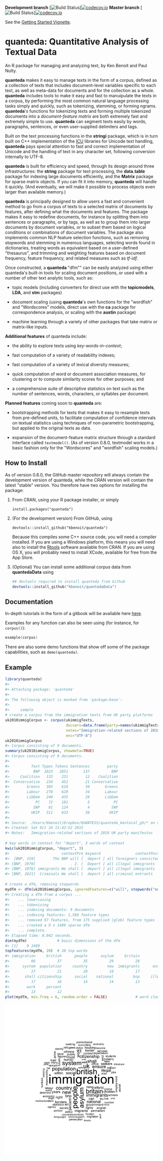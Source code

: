 <!-- README.md is generated from README.Rmd. Please edit that file -->
**Development branch** [![Build Status](https://travis-ci.org/kbenoit/quanteda.svg?branch=dev)][![codecov.io](https://codecov.io/github/kbenoit/quanteda/coverage.svg?branch=dev)](<https://codecov.io/github/kbenoit/quanteda/coverage.svg?branch=dev>) **Master branch** [![Build Status](https://travis-ci.org/kbenoit/quanteda.svg?branch=master)][![codecov.io](https://codecov.io/github/kbenoit/quanteda/coverage.svg?branch=master)](<https://codecov.io/github/kbenoit/quanteda/coverage.svg?branch=master>)

See the [Getting Started Vignette](http://htmlpreview.github.com/?https://github.com/kbenoit/quanteda/blob/master/vignettes/quickstart.html).

quanteda: Quantitative Analysis of Textual Data
===============================================

An R package for managing and analyzing text, by Ken Benoit and Paul Nulty.

**quanteda** makes it easy to manage texts in the form of a corpus, defined as a collection of texts that includes document-level variables specific to each text, as well as meta-data for documents and for the collection as a whole. **quanteda** includes tools to make it easy and fast to manuipulate the texts in a corpus, by performing the most common natural language processing tasks simply and quickly, such as tokenizing, stemming, or forming ngrams. **quanteda**'s functions for tokenizing texts and forming multiple tokenized documents into a *document-feature matrix* are both extremely fast and extremely simple to use. **quanteda** can segment texts easily by words, paragraphs, sentences, or even user-supplied delimiters and tags.

Built on the text processing functions in the **stringi** package, which is in turn built on C++ implementation of the [ICU](http://www.icu-project.org/) libraries for Unicode text handling, **quanteda** pays special attention to fast and correct implementation of Unicode and the handling of text in any character set, following conversion internally to UTF-8.

**quanteda** is built for efficiency and speed, through its design around three infrastructures: the **string** package for text processing, the **data.table** package for indexing large documents efficiently, and the **Matrix** package for sparse matrix objects. If you can fit it into memory, **quanteda** will handle it quickly. (And eventually, we will make it possible to process objects even larger than available memory.)

**quanteda** is principally designed to allow users a fast and convenient method to go from a corpus of texts to a selected matrix of documents by features, after defining what the documents and features. The package makes it easy to redefine documents, for instance by splitting them into sentences or paragraphs, or by tags, as well as to group them into larger documents by document variables, or to subset them based on logical conditions or combinations of document variables. The package also implements common NLP feature selection functions, such as removing stopwords and stemming in numerous languages, selecting words found in dictionaries, treating words as equivalent based on a user-defined "thesaurus", and trimming and weighting features based on document frequency, feature frequency, and related measures such as *tf-idf*.

Once constructed, a **quanteda** "dfm"" can be easily analyzed using either quanteda's built-in tools for scaling document positions, or used with a number of other text analytic tools, such as:

-   topic models (including converters for direct use with the **topicmodels**, **LDA**, and **stm** packages)

-   document scaling (using **quanteda**'s own functions for the "wordfish" and "Wordscores" models, direct use with the **ca** package for correspondence analysis, or scaling with the **austin** package)

-   machine learning through a variety of other packages that take matrix or matrix-like inputs.

**Additional features** of quanteda include:

-   the ability to explore texts using *key-words-in-context*;

-   fast computation of a variety of readability indexes;

-   fast computation of a variety of lexical diversity measures;

-   quick computation of word or document association measures, for clustering or to compute similarity scores for other purposes; and

-   a comprehensive suite of descriptive statistics on text such as the number of sentences, words, characters, or syllables per document.

**Planned features** coming soon to **quanteda** are:

-   bootstrapping methods for texts that makes it easy to resample texts from pre-defined units, to facilitate computation of confidence intervals on textual statistics using techniques of non-parametric bootstrapping, but applied to the original texts as data.

-   expansion of the document-feature matrix structure through a standard interface called `textmodel()`. (As of version 0.8.0, textmodel works in a basic fashion only for the "Wordscores" and "wordfish" scaling models.)

How to Install
--------------

As of version 0.8.0, the GitHub master repository will always contain the development version of quanteda, while the CRAN version will contain the latest "stable" version. You therefore have two options for installing the package:

1.  From CRAN, using your R package installer, or simply

        install.packages("quanteda")

2.  (For the development version) From GitHub, using

        devtools::install_github("kbenoit/quanteda")

    Because this compiles some C++ source code, you will need a compiler installed. If you are using a Windows platform, this means you will need also to install the [Rtools](http://cran.r-project.org/bin/windows/Rtools/) software available from CRAN. If you are using OS X, you will probably need to install XCode, available for free from the App Store.

3.  (Optional) You can install some additional corpus data from **quantedaData** using

    ``` s
    ## devtools required to install quanteda from Github
    devtools::install_github("kbenoit/quantedaData")
    ```

Documentation
-------------

In-depth tutorials in the form of a gitbook will be available here [here](http://kbenoit.github.io/quanteda).

Examples for any function can also be seen using (for instance, for `corpus()`):

``` s
example(corpus)
```

There are also some demo functions that show off some of the package capabilities, such as `demo(quanteda)`.

Example
-------

``` r
library(quanteda)
#> 
#> Attaching package: 'quanteda'
#> 
#> The following object is masked from 'package:base':
#> 
#>     sample
# create a corpus from the immigration texts from UK party platforms
uk2010immigCorpus <- corpus(ukimmigTexts,
                            docvars=data.frame(party=names(ukimmigTexts)),
                            notes="Immigration-related sections of 2010 UK party manifestos",
                            enc="UTF-8")
uk2010immigCorpus
#> Corpus consisting of 9 documents.
summary(uk2010immigCorpus, showmeta=TRUE)
#> Corpus consisting of 9 documents.
#> 
#>          Text Types Tokens Sentences        party
#>           BNP  1023   2851       137          BNP
#>     Coalition   133    231        12    Coalition
#>  Conservative   234    452        21 Conservative
#>        Greens   303    610        30       Greens
#>        Labour   278    620        34       Labour
#>        LibDem   240    435        26       LibDem
#>            PC    72    101         5           PC
#>           SNP    81    124         4          SNP
#>          UKIP   311    633        38         UKIP
#> 
#> Source:  /Users/kbenoit/Dropbox/QUANTESS/quanteda_kenlocal_gh/* on x86_64 by kbenoit
#> Created: Sat Oct 24 11:42:52 2015
#> Notes:   Immigration-related sections of 2010 UK party manifestos

# key words in context for "deport", 3 words of context
kwic(uk2010immigCorpus, "deport", 3)
#>                        contextPre keyword                contextPost
#>  [BNP, 159]        The BNP will [  deport ] all foreigners convicted
#> [BNP, 1970]                . 2. [  Deport ] all illegal immigrants  
#> [BNP, 1976] immigrants We shall [  deport ] all illegal immigrants  
#> [BNP, 2621]  Criminals We shall [  deport ] all criminal entrants

# create a dfm, removing stopwords
mydfm <- dfm(uk2010immigCorpus, ignoredFeatures=c("will", stopwords("english")))
#> Creating a dfm from a corpus ...
#>    ... lowercasing
#>    ... tokenizing
#>    ... indexing documents: 9 documents
#>    ... indexing features: 1,586 feature types
#>    ... removed 97 features, from 175 supplied (glob) feature types
#>    ... created a 9 x 1489 sparse dfm
#>    ... complete. 
#> Elapsed time: 0.042 seconds.
dim(mydfm)              # basic dimensions of the dfm
#> [1]    9 1489
topfeatures(mydfm, 20)  # 20 top words
#> immigration     british      people      asylum     britain          uk 
#>          66          37          35          29          28          27 
#>      system  population     country         new  immigrants      ensure 
#>          27          21          20          19          17          17 
#>       shall citizenship      social    national         bnp     illegal 
#>          17          16          14          14          13          13 
#>        work     percent 
#>          13          12
plot(mydfm, min.freq = 6, random.order = FALSE)             # word cloud     
```

![](README-quanteda_example-1.png)
